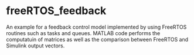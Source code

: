 # freeRTOS_feedback
 An example for a feedback control model implemented by using FreeRTOS routines such as tasks and queues. MATLAB code performs the computatuin of matrices as well as the comparison between FreeRTOS and Simulink output vectors.
